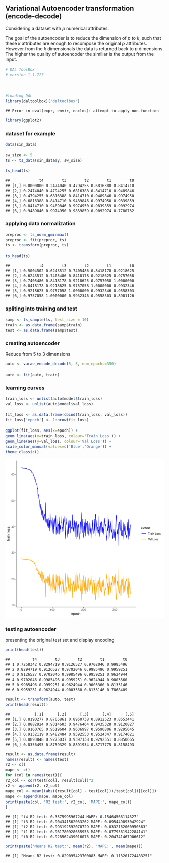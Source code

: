 ## Variational Autoencoder transformation (encode-decode)

Considering a dataset with $p$ numerical attributes. 

The goal of the autoencoder is to reduce the dimension of $p$ to $k$, such that these $k$ attributes are enough to recompose the original $p$ attributes. However from the $k$ dimensionals the data is returned back to $p$ dimensions. The higher the quality of autoencoder the similiar is the output from the input. 


```r
# DAL ToolBox
# version 1.1.727



#loading DAL
library(daltoolbox)("daltoolbox")
```

```
## Error in eval(expr, envir, enclos): attempt to apply non-function
```

```r
library(ggplot2)
```

### dataset for example 


```r
data(sin_data)

sw_size <- 5
ts <- ts_data(sin_data$y, sw_size)

ts_head(ts)
```

```
##             t4        t3        t2        t1        t0
## [1,] 0.0000000 0.2474040 0.4794255 0.6816388 0.8414710
## [2,] 0.2474040 0.4794255 0.6816388 0.8414710 0.9489846
## [3,] 0.4794255 0.6816388 0.8414710 0.9489846 0.9974950
## [4,] 0.6816388 0.8414710 0.9489846 0.9974950 0.9839859
## [5,] 0.8414710 0.9489846 0.9974950 0.9839859 0.9092974
## [6,] 0.9489846 0.9974950 0.9839859 0.9092974 0.7780732
```

### applying data normalization


```r
preproc <- ts_norm_gminmax()
preproc <- fit(preproc, ts)
ts <- transform(preproc, ts)

ts_head(ts)
```

```
##             t4        t3        t2        t1        t0
## [1,] 0.5004502 0.6243512 0.7405486 0.8418178 0.9218625
## [2,] 0.6243512 0.7405486 0.8418178 0.9218625 0.9757058
## [3,] 0.7405486 0.8418178 0.9218625 0.9757058 1.0000000
## [4,] 0.8418178 0.9218625 0.9757058 1.0000000 0.9932346
## [5,] 0.9218625 0.9757058 1.0000000 0.9932346 0.9558303
## [6,] 0.9757058 1.0000000 0.9932346 0.9558303 0.8901126
```

### spliting into training and test


```r
samp <- ts_sample(ts, test_size = 10)
train <- as.data.frame(samp$train)
test <- as.data.frame(samp$test)
```

### creating autoencoder
Reduce from 5 to 3 dimensions


```r
auto <- varae_encode_decode(5, 3, num_epochs=350)

auto <- fit(auto, train)
```

### learning curves


```r
train_loss <- unlist(auto$model$train_loss)
val_loss <- unlist(auto$model$val_loss)

fit_loss <- as.data.frame(cbind(train_loss, val_loss))
fit_loss['epoch'] <- 1:nrow(fit_loss)

ggplot(fit_loss, aes(x=epoch)) +
geom_line(aes(y=train_loss, colour='Train Loss')) +
geom_line(aes(y=val_loss, colour='Val Loss')) +
scale_color_manual(values=c('Blue','Orange')) +
theme_classic()
```

![plot of chunk unnamed-chunk-6](fig/varae_enc_decode/unnamed-chunk-6-1.png)

### testing autoencoder
presenting the original test set and display encoding


```r
print(head(test))
```

```
##          t4        t3        t2        t1        t0
## 1 0.7258342 0.8294719 0.9126527 0.9702046 0.9985496
## 2 0.8294719 0.9126527 0.9702046 0.9985496 0.9959251
## 3 0.9126527 0.9702046 0.9985496 0.9959251 0.9624944
## 4 0.9702046 0.9985496 0.9959251 0.9624944 0.9003360
## 5 0.9985496 0.9959251 0.9624944 0.9003360 0.8133146
## 6 0.9959251 0.9624944 0.9003360 0.8133146 0.7068409
```

```r
result <- transform(auto, test)
print(head(result))
```

```
##           [,1]      [,2]      [,3]      [,4]      [,5]
## [1,] 0.8190277 0.8705861 0.8950738 0.8912523 0.8553441
## [2,] 0.8882924 0.9314603 0.9476464 0.9435328 0.9120827
## [3,] 0.9160765 0.9519604 0.9636997 0.9590806 0.9295645
## [4,] 0.9132119 0.9482484 0.9592553 0.9524347 0.9174621
## [5,] 0.8893848 0.9275037 0.9397138 0.9292551 0.8850665
## [6,] 0.8356495 0.8759329 0.8891934 0.8717775 0.8158493
```


```r
result <- as.data.frame(result)
names(result) <- names(test)
r2 <- c()
mape <- c()
for (col in names(test)){
r2_col <- cor(test[col], result[col])^2
r2 <- append(r2, r2_col)
mape_col <- mean((abs((result[col] - test[col]))/test[col])[[col]])
mape <- append(mape, mape_col)
print(paste(col, 'R2 test:', r2_col, 'MAPE:', mape_col))
}
```

```
## [1] "t4 R2 test: 0.3575995967244 MAPE: 0.15464566114327"
## [1] "t3 R2 test: 0.904341562033262 MAPE: 0.095449093042924"
## [1] "t2 R2 test: 0.993192592070729 MAPE: 0.0332162060950363"
## [1] "t1 R2 test: 0.961780928655953 MAPE: 0.0779561942284141"
## [1] "t0 R2 test: 0.928562439016073 MAPE: 0.204741467906612"
```

```r
print(paste('Means R2 test:', mean(r2), 'MAPE:', mean(mape)))
```

```
## [1] "Means R2 test: 0.829095423700083 MAPE: 0.113201724483251"
```

